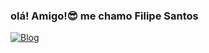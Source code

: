 
### olá! Amigo!😎 me chamo Filipe Santos

[![Blog](https://img.shields.io/badge/dev.to-0A0A0A?style=for-the-badge&logo=devdotto&logoColor=white)](LIP.DEV)

